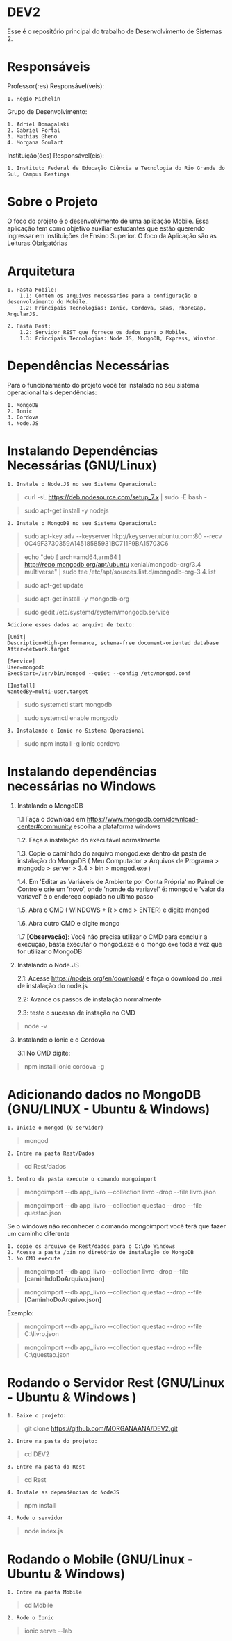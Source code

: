 # DEV2

Esse é o repositório principal do trabalho de Desenvolvimento de Sistemas 2.

# Responsáveis

Professor(res) Responsável(veis):

    1. Régio Michelin

Grupo de Desenvolvimento:

    1. Adriel Domagalski
    2. Gabriel Portal
    3. Mathias Gheno
    4. Morgana Goulart

Instituição(ões) Responsável(eis):

    1. Instituto Federal de Educação Ciência e Tecnologia do Rio Grande do Sul, Campus Restinga

# Sobre o Projeto

O foco do projeto é o desenvolvimento de uma aplicação Mobile. Essa aplicação tem como objetivo auxiliar estudantes que estão querendo ingressar em instituições de Ensino Superior. O foco da Aplicação são as Leituras Obrigatórias

# Arquitetura

    1. Pasta Mobile:
        1.1: Contem os arquivos necessários para a configuração e desenvolvimento do Mobile.
        1.2: Principais Tecnologias: Ionic, Cordova, Saas, PhoneGap, AngularJS.

    2. Pasta Rest:
        1.2: Servidor REST que fornece os dados para o Mobile.
        1.3: Principais Tecnologias: Node.JS, MongoDB, Express, Winston.

# Dependências Necessárias

Para o funcionamento do projeto você ter instalado no seu sistema operacional tais dependências:

    1. MongoDB
    2. Ionic
    3. Cordova
    4. Node.JS

# Instalando Dependências Necessárias (GNU/Linux)

    1. Instale o Node.JS no seu Sistema Operacional:

   > curl -sL https://deb.nodesource.com/setup_7.x | sudo -E bash -

   > sudo apt-get install -y nodejs


    2. Instale o MongoDB no seu Sistema Operacional:

   > sudo apt-key adv --keyserver hkp://keyserver.ubuntu.com:80 --recv 0C49F3730359A14518585931BC711F9BA15703C6

   > echo "deb [ arch=amd64,arm64 ] http://repo.mongodb.org/apt/ubuntu xenial/mongodb-org/3.4 multiverse" | sudo tee /etc/apt/sources.list.d/mongodb-org-3.4.list

   > sudo apt-get update

   > sudo apt-get install -y mongodb-org

   > sudo gedit /etc/systemd/system/mongodb.service

    Adicione esses dados ao arquivo de texto:

    [Unit]
    Description=High-performance, schema-free document-oriented database
    After=network.target

    [Service]
    User=mongodb
    ExecStart=/usr/bin/mongod --quiet --config /etc/mongod.conf

    [Install]
    WantedBy=multi-user.target


   > sudo systemctl start mongodb

   > sudo systemctl enable mongodb

    3. Instalando o Ionic no Sistema Operacional

   > sudo npm install -g ionic cordova


# Instalando dependências necessárias no Windows

1. Instalando o MongoDB

    1.1 Faça o download em https://www.mongodb.com/download-center#community escolha a plataforma windows

    1.2. Faça a instalação do executável normalmente

    1.3. Copie o caminhdo do arquivo mongod.exe dentro da pasta de instalação do MongoDB ( Meu Computador > Arquivos de Programa > mongodb > server > 3.4 > bin > mongod.exe )

    1.4. Em 'Editar as Variáveis de Ambiente por Conta Própria' no Painel de Controle crie um 'novo', onde 'nomde da variavel' é: mongod e 'valor da variavel' é o endereço copiado no ultimo passo

    1.5. Abra o CMD ( WINDOWS + R > cmd > ENTER) e digite mongod

    1.6. Abra outro CMD e digite mongo
    
    1.7 **[Observação]**: Você não precisa utilizar o CMD para concluir a execução, basta executar o mongod.exe e o mongo.exe toda a vez que for utilizar o MongoDB

2. Instalando o Node.JS

    2.1: Acesse https://nodejs.org/en/download/ e faça o download do .msi de instalação do node.js
    
    2.2: Avance os passos de instalação normalmente
    
    2.3: teste o sucesso de instação no CMD
        
> node -v 
   
3. Instalando o Ionic e o Cordova

    3.1 No CMD digite:
        
> npm install ionic cordova -g 
   
   
# Adicionando dados no MongoDB (GNU/LINUX - Ubuntu & Windows)

    1. Inicie o mongod (O servidor)
    
   > mongod
   
    2. Entre na pasta Rest/Dados
    
   > cd Rest/dados
   
    3. Dentro da pasta execute o comando mongoimport
    
   > mongoimport --db app_livro --collection livro -drop --file livro.json 
   
   > mongoimport --db app_livro --collection questao --drop --file questao.json 

Se o windows não reconhecer o comando mongoimport você terá que fazer um caminho diferente

    1. copie os arquivo de Rest/dados para o C:\do Windows
    2. Acesse a pasta /bin no diretório de instalação do MongoDB
    3. No CMD execute
    
   > mongoimport --db app_livro --collection livro -drop --file **[caminhdoDoArquivo.json]**
      
   > mongoimport --db app_livro --collection questao --drop --file **[CaminhoDoArquivo.json]**
   
Exemplo:

   > mongoimport --db app_livro --collection questao --drop --file C:\livro.json
   
   > mongoimport --db app_livro --collection questao --drop --file C:\questao.json

# Rodando o Servidor Rest (GNU/Linux - Ubuntu & Windows )

    1. Baixe o projeto:

   > git clone https://github.com/MORGANAANA/DEV2.git

    2. Entre na pasta do projeto:

   > cd DEV2

    3. Entre na pasta do Rest

   > cd Rest

    4. Instale as dependências do NodeJS

   > npm install

    4. Rode o servidor

   > node index.js

# Rodando o Mobile (GNU/Linux - Ubuntu & Windows)

    1. Entre na pasta Mobile
    
   > cd Mobile
   
    2. Rode o Ionic
    
   > ionic serve --lab
   


